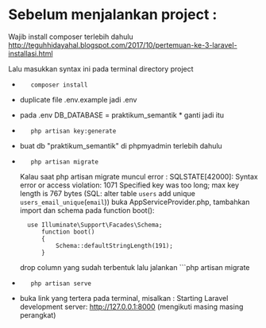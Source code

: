 <h1>Sebelum menjalankan project :</h1>

Wajib install composer terlebih dahulu
http://teguhhidayahal.blogspot.com/2017/10/pertemuan-ke-3-laravel-installasi.html

Lalu masukkan syntax ini pada terminal directory project

-        composer install
- duplicate file .env.example jadi .env
- pada .env DB_DATABASE = praktikum_semantik * ganti jadi itu
-        php artisan key:generate
- buat db "praktikum_semantik" di phpmyadmin terlebih dahulu
-        php artisan migrate 
  Kalau saat php artisan migrate muncul error :
    SQLSTATE[42000]: Syntax error or access violation: 1071 Specified key was too long; max key length is 767 bytes (SQL: alter table `users` add unique              `users_email_unique`(`email`)) buka AppServiceProvider.php, tambahkan import dan schema pada function boot():
        
        use Illuminate\Support\Facades\Schema;
            function boot()
            {
                Schema::defaultStringLength(191);
            }
            
            
    drop column yang sudah terbentuk lalu jalankan ```php artisan migrate
-        php artisan serve
- buka link yang tertera pada terminal, misalkan : Starting Laravel development server: http://127.0.0.1:8000 (mengikuti masing masing perangkat)

